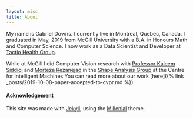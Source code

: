 ```yaml
---
layout: misc
title: About
---
```


My name is Gabriel Downs. I currently live in Montreal, Quebec, Canada.
I graduated in May, 2019 from McGill University with a B.A. in Honours Math and
Computer Science. I now work as a Data Scientist and Developer at 
[Tactio Health Group](https://www.tactiohealth.com/).

While at McGill I did Computer Vision research with
[Professor Kaleem Siddiqi](http://www.cim.mcgill.ca/~siddiqi/)
and
[Morteza Rezanejad](http://www.cim.mcgill.ca/~morteza/)
in the
[Shape Analysis Group](http://www.cim.mcgill.ca/~shape/?page=main) at the Centre for Intelligent Machines
You can read more about our work
[here]({% link _posts/2019-10-08-paper-accepted-to-cvpr.md %}).


#### Acknowledgement
This site was made with [Jekyll](https://jekyllrb.com/),
using the [Millenial](https://github.com/LeNPaul/Millennial) theme.
